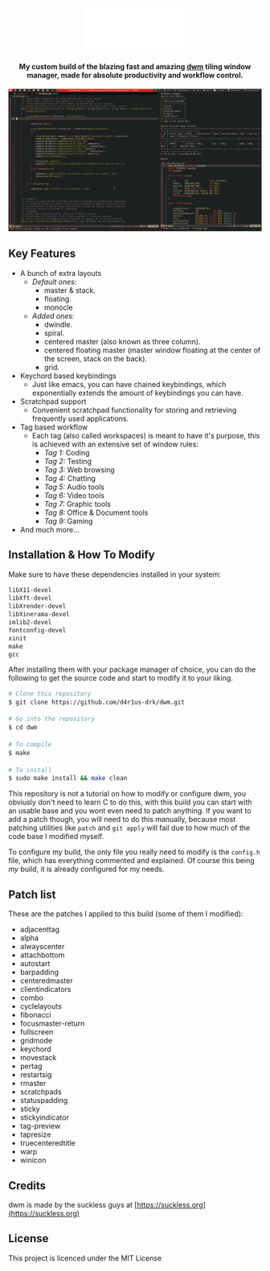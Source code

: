 <h1 align="center">
  <img src="dwm.png" alt="dwm" width="200">
</h1>

<h4 align="center">My custom build of the blazing fast and amazing <a href="https://dwm.suckles.org" target="_blank">dwm</a> tiling window manager, made for absolute productivity and workflow control.</h4>

![screenshot](./screenshot.png)

## Key Features

* A bunch of extra layouts
    - *Default ones:*
        - master & stack.
        - floating.
        - monocle
    - *Added ones:*
        - dwindle.
        - spiral.
        - centered master (also known as three column).
        - centered floating master (master window floating at the center of the screen, stack on the back).
        - grid.
* Keychord based keybindings
    - Just like emacs, you can have chained keybindings, which exponentially extends the amount of keybindings you can have.
* Scratchpad support
    - Convenient scratchpad functionality for storing and retrieving frequently used applications.
* Tag based workflow
    - Each tag (also called workspaces) is meant to have it's purpose, this is achieved with an extensive set of window rules:
        - *Tag 1:* Coding
        - *Tag 2:* Testing
        - *Tag 3:* Web browsing
        - *Tag 4:* Chatting
        - *Tag 5:* Audio tools
        - *Tag 6:* Video tools
        - *Tag 7:* Graphic tools
        - *Tag 8:* Office & Document tools
        - *Tag 9:* Gaming
* And much more...

## Installation & How To Modify

Make sure to have these dependencies installed in your system:

```
libX11-devel
libXft-devel
libXrender-devel
libXinerama-devel
imlib2-devel
fontconfig-devel
xinit
make
gcc
```

After installing them with your package manager of choice, you can do the following to get the source code and start to modify it to your liking.

```bash
# Clone this repository
$ git clone https://github.com/d4r1us-drk/dwm.git

# Go into the repository
$ cd dwm

# To compile
$ make

# To install
$ sudo make install && make clean
```

This repository is not a tutorial on how to modify or configure dwm, you obviusly don't need to learn C to do this, with this build you can start with an usable base and you wont even need to patch anything. If you want to add a patch though, you will need to do this manually, because most patching utilities like `patch` and `git apply` will fail due to how much of the code base I modified myself.

To configure my build, the only file you really need to modify is the `config.h` file, which has everything commented and explained. Of course this being *my* build, it is already configured for my needs.

## Patch list

These are the patches I applied to this build (some of them I modified):

- adjacenttag
- alpha
- alwayscenter
- attachbottom
- autostart
- barpadding
- centeredmaster
- clientindicators
- combo
- cyclelayouts
- fibonacci
- focusmaster-return
- fullscreen
- gridmode
- keychord
- movestack
- pertag
- restartsig
- rmaster
- scratchpads
- statuspadding
- sticky
- stickyindicator
- tag-preview
- tapresize
- truecenteredtitle
- warp
- winicon

## Credits

dwm is made by the suckless guys at [https://suckless.org](https://suckless.org)

## License

This project is licenced under the MIT License

